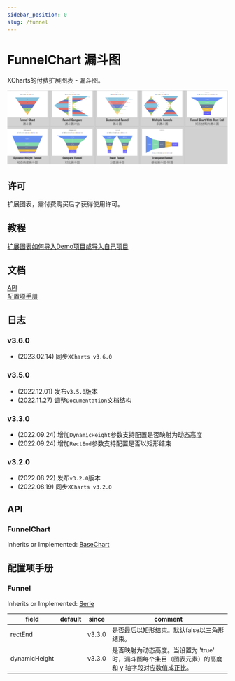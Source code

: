 ```yaml
---
sidebar_position: 0
slug: /funnel
---
```


# FunnelChart 漏斗图

XCharts的付费扩展图表 - 漏斗图。

![funnel](img/funnel.png)

## 许可

扩展图表，需付费购买后才获得使用许可。

## 教程

[扩展图表如何导入Demo项目或导入自己项目](https://github.com/XCharts-Team/XCharts-Demo)

## 文档

[API](#api)  
[配置项手册](#配置项手册)  

## 日志

### v3.6.0

* (2023.02.14) 同步`XCharts v3.6.0`

### v3.5.0

* (2022.12.01) 发布`v3.5.0`版本
* (2022.11.27) 调整`Documentation`文档结构

### v3.3.0

* (2022.09.24) 增加`DynamicHeight`参数支持配置是否映射为动态高度
* (2022.09.24) 增加`RectEnd`参数支持配置是否以矩形结束

### v3.2.0

* (2022.08.22) 发布`v3.2.0`版本
* (2022.08.19) 同步`XCharts v3.2.0`

## API

### FunnelChart

Inherits or Implemented: [BaseChart](https://xcharts-team.github.io/docs/api#basechart)

## 配置项手册

### Funnel

Inherits or Implemented: [Serie](https://xcharts-team.github.io/docs/configuration#serie)

|field|default|since|comment|
|--|--|--|--|
|rectEnd||v3.3.0|是否最后以矩形结束。默认false以三角形结束。
|dynamicHeight||v3.3.0|是否映射为动态高度。当设置为 'true' 时，漏斗图每个条目（图表元素）的高度和 y 轴字段对应数值成正比。

